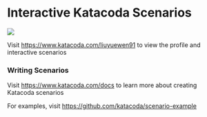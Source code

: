 # Interactive Katacoda Scenarios

[![](http://shields.katacoda.com/katacoda/liuyuewen91/count.svg)](https://www.katacoda.com/liuyuewen91 "Get your profile on Katacoda.com")

Visit https://www.katacoda.com/liuyuewen91 to view the profile and interactive scenarios

### Writing Scenarios
Visit https://www.katacoda.com/docs to learn more about creating Katacoda scenarios

For examples, visit https://github.com/katacoda/scenario-example

